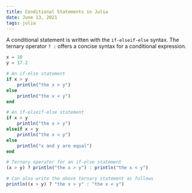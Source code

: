 ```yaml
---
title: Conditional Statements in Julia
date: June 13, 2021
tags: julia
---
```


A conditional statement is written with the `if-elseif-else` syntax. The ternary operator `? :` offers a concise syntax for a conditional expression.

```julia
x = 10
y = 17.2

# An if-else statement
if x > y
    println("the x > y")
else
    println("the x < y")
end

# An if-elseif-else statement
if x > y
    println("the x > y")
elseif x < y
    println("the x < y")
else
    println("x and y are equal")
end

# Ternary operator for an if-else statement
(x > y) ? println("the x > y") : println("the x < y")

# Can also write the above ternary statement as follows
println((x > y) ? "the x > y" : "the x < y")
```
